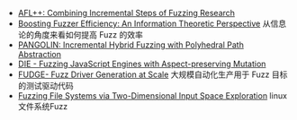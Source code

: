 - [AFL++: Combining Incremental Steps of Fuzzing Research](aflpp-woot2020.pdf)
- [Boosting Fuzzer Efficiency: An Information Theoretic Perspective](FSE20.Entropy.pdf) 从信息论的角度来看如何提高 Fuzz 的效率
- [PANGOLIN: Incremental Hybrid Fuzzing with Polyhedral Path Abstraction](PANGOLIN_Incremental%20Hybrid%20Fuzzing%20with%20Polyhedral%20Path%20Abstraction_SP2020.pdf)
- [DIE - Fuzzing JavaScript Engines with Aspect-preserving Mutation](DIE%20-%20Fuzzing%20JavaScript%20Engines%20with%20Aspect-preserving%20Mutation.pdf)
- [FUDGE- Fuzz Driver Generation at Scale](FUDGE-%20Fuzz%20Driver%20Generation%20at%20Scale.pdf) 大规模自动化生产用于 Fuzz 目标的测试驱动代码
- [Fuzzing File Systems via Two-Dimensional Input Space Exploration](xu_janus.pdf) linux文件系统Fuzz